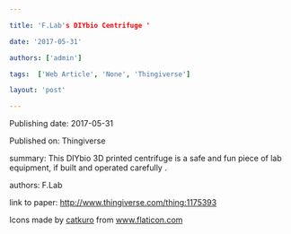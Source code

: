 ---
title: 'F.Lab's DIYbio Centrifuge '
date: '2017-05-31'
authors: ['admin']
tags:  ['Web Article', 'None', 'Thingiverse']
layout: 'post'
---
Publishing date: 2017-05-31

Published on: Thingiverse

summary: This DIYbio 3D printed centrifuge is a safe and fun piece of lab equipment, if built and operated carefully . 

authors: F.Lab 

link to paper: http://www.thingiverse.com/thing:1175393

Icons made by <a href="https://www.flaticon.com/free-icon/bookshelves_3576884" title="catkuro">catkuro</a> from <a href="https://www.flaticon.com/" title="Flaticon"> www.flaticon.com</a>